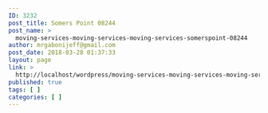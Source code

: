 ```yaml
---
ID: 3232
post_title: Somers Point 08244
post_name: >
  moving-services-moving-services-moving-services-somerspoint-08244
author: mrgabonijeff@gmail.com
post_date: 2018-03-28 01:37:33
layout: page
link: >
  http://localhost/wordpress/moving-services-moving-services-moving-services-somerspoint-08244/
published: true
tags: [ ]
categories: [ ]
---
```

